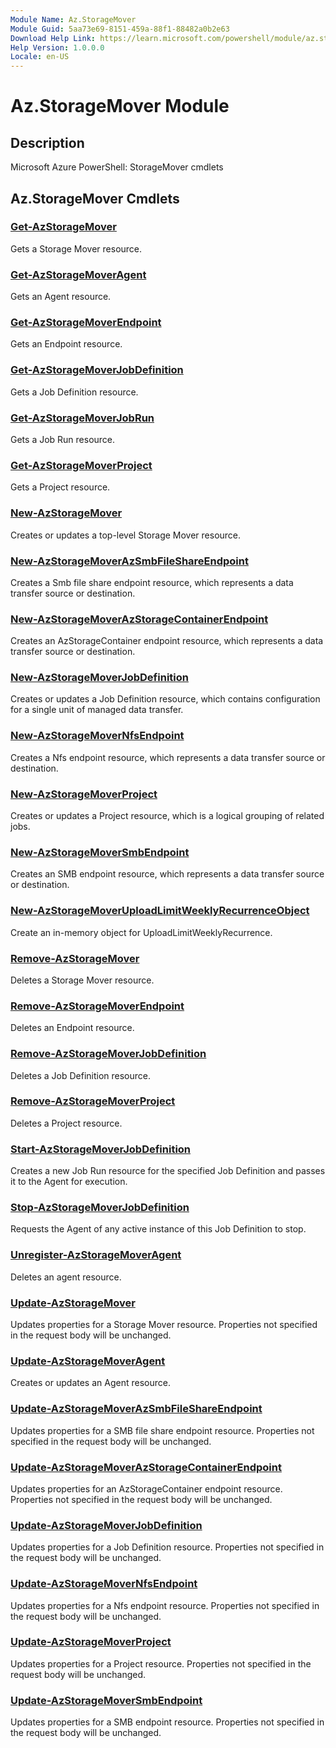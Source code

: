 ```yaml
---
Module Name: Az.StorageMover
Module Guid: 5aa73e69-8151-459a-88f1-88482a0b2e63
Download Help Link: https://learn.microsoft.com/powershell/module/az.storagemover
Help Version: 1.0.0.0
Locale: en-US
---
```


# Az.StorageMover Module
## Description
Microsoft Azure PowerShell: StorageMover cmdlets

## Az.StorageMover Cmdlets
### [Get-AzStorageMover](Get-AzStorageMover.md)
Gets a Storage Mover resource.

### [Get-AzStorageMoverAgent](Get-AzStorageMoverAgent.md)
Gets an Agent resource.

### [Get-AzStorageMoverEndpoint](Get-AzStorageMoverEndpoint.md)
Gets an Endpoint resource.

### [Get-AzStorageMoverJobDefinition](Get-AzStorageMoverJobDefinition.md)
Gets a Job Definition resource.

### [Get-AzStorageMoverJobRun](Get-AzStorageMoverJobRun.md)
Gets a Job Run resource.

### [Get-AzStorageMoverProject](Get-AzStorageMoverProject.md)
Gets a Project resource.

### [New-AzStorageMover](New-AzStorageMover.md)
Creates or updates a top-level Storage Mover resource.

### [New-AzStorageMoverAzSmbFileShareEndpoint](New-AzStorageMoverAzSmbFileShareEndpoint.md)
Creates a Smb file share endpoint resource, which represents a data transfer source or destination.

### [New-AzStorageMoverAzStorageContainerEndpoint](New-AzStorageMoverAzStorageContainerEndpoint.md)
Creates an AzStorageContainer endpoint resource, which represents a data transfer source or destination.

### [New-AzStorageMoverJobDefinition](New-AzStorageMoverJobDefinition.md)
Creates or updates a Job Definition resource, which contains configuration for a single unit of managed data transfer.

### [New-AzStorageMoverNfsEndpoint](New-AzStorageMoverNfsEndpoint.md)
Creates a Nfs endpoint resource, which represents a data transfer source or destination.

### [New-AzStorageMoverProject](New-AzStorageMoverProject.md)
Creates or updates a Project resource, which is a logical grouping of related jobs.

### [New-AzStorageMoverSmbEndpoint](New-AzStorageMoverSmbEndpoint.md)
Creates an SMB endpoint resource, which represents a data transfer source or destination.

### [New-AzStorageMoverUploadLimitWeeklyRecurrenceObject](New-AzStorageMoverUploadLimitWeeklyRecurrenceObject.md)
Create an in-memory object for UploadLimitWeeklyRecurrence.

### [Remove-AzStorageMover](Remove-AzStorageMover.md)
Deletes a Storage Mover resource.

### [Remove-AzStorageMoverEndpoint](Remove-AzStorageMoverEndpoint.md)
Deletes an Endpoint resource.

### [Remove-AzStorageMoverJobDefinition](Remove-AzStorageMoverJobDefinition.md)
Deletes a Job Definition resource.

### [Remove-AzStorageMoverProject](Remove-AzStorageMoverProject.md)
Deletes a Project resource.

### [Start-AzStorageMoverJobDefinition](Start-AzStorageMoverJobDefinition.md)
Creates a new Job Run resource for the specified Job Definition and passes it to the Agent for execution.

### [Stop-AzStorageMoverJobDefinition](Stop-AzStorageMoverJobDefinition.md)
Requests the Agent of any active instance of this Job Definition to stop.

### [Unregister-AzStorageMoverAgent](Unregister-AzStorageMoverAgent.md)
Deletes an agent resource.

### [Update-AzStorageMover](Update-AzStorageMover.md)
Updates properties for a Storage Mover resource.
Properties not specified in the request body will be unchanged.

### [Update-AzStorageMoverAgent](Update-AzStorageMoverAgent.md)
Creates or updates an Agent resource.

### [Update-AzStorageMoverAzSmbFileShareEndpoint](Update-AzStorageMoverAzSmbFileShareEndpoint.md)
Updates properties for a SMB file share endpoint resource.
Properties not specified in the request body will be unchanged.

### [Update-AzStorageMoverAzStorageContainerEndpoint](Update-AzStorageMoverAzStorageContainerEndpoint.md)
Updates properties for an AzStorageContainer endpoint resource.
Properties not specified in the request body will be unchanged.

### [Update-AzStorageMoverJobDefinition](Update-AzStorageMoverJobDefinition.md)
Updates properties for a Job Definition resource.
Properties not specified in the request body will be unchanged.

### [Update-AzStorageMoverNfsEndpoint](Update-AzStorageMoverNfsEndpoint.md)
Updates properties for a Nfs endpoint resource.
Properties not specified in the request body will be unchanged.

### [Update-AzStorageMoverProject](Update-AzStorageMoverProject.md)
Updates properties for a Project resource.
Properties not specified in the request body will be unchanged.

### [Update-AzStorageMoverSmbEndpoint](Update-AzStorageMoverSmbEndpoint.md)
Updates properties for a SMB endpoint resource.
Properties not specified in the request body will be unchanged.

